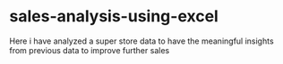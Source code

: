 # sales-analysis-using-excel
Here i have analyzed a super store data to have the meaningful insights from previous data to improve further sales 
